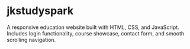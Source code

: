 # jkstudyspark
A responsive education website built with HTML, CSS, and JavaScript. Includes login functionality, course showcase, contact form, and smooth scrolling navigation. 
